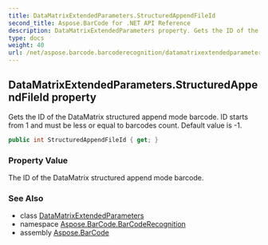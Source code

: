 ```yaml
---
title: DataMatrixExtendedParameters.StructuredAppendFileId
second_title: Aspose.BarCode for .NET API Reference
description: DataMatrixExtendedParameters property. Gets the ID of the DataMatrix structured append mode barcode. ID starts from 1 and must be less or equal to barcodes count. Default value is 1
type: docs
weight: 40
url: /net/aspose.barcode.barcoderecognition/datamatrixextendedparameters/structuredappendfileid/
---
```

## DataMatrixExtendedParameters.StructuredAppendFileId property

Gets the ID of the DataMatrix structured append mode barcode. ID starts from 1 and must be less or equal to barcodes count. Default value is -1.

```csharp
public int StructuredAppendFileId { get; }
```

### Property Value

The ID of the DataMatrix structured append mode barcode.

### See Also

* class [DataMatrixExtendedParameters](../)
* namespace [Aspose.BarCode.BarCodeRecognition](../../../aspose.barcode.barcoderecognition/)
* assembly [Aspose.BarCode](../../../)


